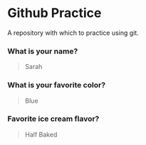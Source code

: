 # Github Practice

A repository with which to practice using git.

### What is your name?

> Sarah


### What is your favorite color?

> Blue

### Favorite ice cream flavor?

> Half Baked
